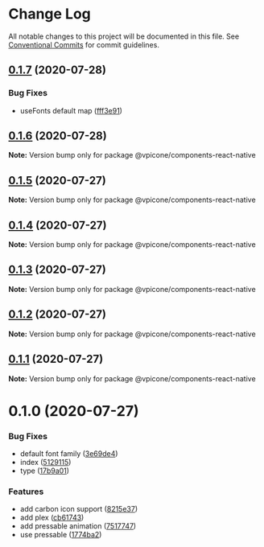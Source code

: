 # Change Log

All notable changes to this project will be documented in this file.
See [Conventional Commits](https://conventionalcommits.org) for commit guidelines.

## [0.1.7](https://github.com/vpicone/carbon-react-native/compare/@vpicone/components-react-native@0.1.6...@vpicone/components-react-native@0.1.7) (2020-07-28)


### Bug Fixes

* useFonts default map ([fff3e91](https://github.com/vpicone/carbon-react-native/commit/fff3e918ffaa6c78cdef5979ba1b147fda320bf7))





## [0.1.6](https://github.com/vpicone/carbon-react-native/compare/@vpicone/components-react-native@0.1.5...@vpicone/components-react-native@0.1.6) (2020-07-28)

**Note:** Version bump only for package @vpicone/components-react-native





## [0.1.5](https://github.com/vpicone/carbon-react-native/compare/@vpicone/components-react-native@0.1.4...@vpicone/components-react-native@0.1.5) (2020-07-27)

**Note:** Version bump only for package @vpicone/components-react-native





## [0.1.4](https://github.com/vpicone/carbon-react-native/compare/@vpicone/components-react-native@0.1.3...@vpicone/components-react-native@0.1.4) (2020-07-27)

**Note:** Version bump only for package @vpicone/components-react-native





## [0.1.3](https://github.com/vpicone/carbon-react-native/compare/@vpicone/components-react-native@0.1.2...@vpicone/components-react-native@0.1.3) (2020-07-27)

**Note:** Version bump only for package @vpicone/components-react-native





## [0.1.2](https://github.com/vpicone/carbon-react-native/compare/@vpicone/components-react-native@0.1.0...@vpicone/components-react-native@0.1.2) (2020-07-27)

**Note:** Version bump only for package @vpicone/components-react-native





## [0.1.1](https://github.com/vpicone/carbon-react-native/compare/@vpicone/components-react-native@0.1.0...@vpicone/components-react-native@0.1.1) (2020-07-27)

**Note:** Version bump only for package @vpicone/components-react-native





# 0.1.0 (2020-07-27)


### Bug Fixes

* default font family ([3e69de4](https://github.com/vpicone/carbon-react-native/commit/3e69de4303fb63b30db4dfa552e0c09abf73ec1d))
* index ([5129115](https://github.com/vpicone/carbon-react-native/commit/51291156bc73c8acb26d5ef1e69e993d0b76204f))
* type ([17b9a01](https://github.com/vpicone/carbon-react-native/commit/17b9a0158a74bb62a9e62271115b0709e09ce3b7))


### Features

* add carbon icon support ([8215e37](https://github.com/vpicone/carbon-react-native/commit/8215e37f133f44de54a71721c5e70b2d92e9aed5))
* add plex ([cb61743](https://github.com/vpicone/carbon-react-native/commit/cb61743fcd4f6ac2cd57c14b9714586364d28986))
* add pressable animation ([7517747](https://github.com/vpicone/carbon-react-native/commit/7517747cedab588f124fb21a5957ba5663fbe7fe))
* use pressable ([1774ba2](https://github.com/vpicone/carbon-react-native/commit/1774ba2ddd2d0690aec8f7557ac7710f0d0e77b1))
